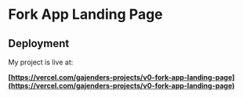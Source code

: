 # Fork App Landing Page

## Deployment

My project is live at:

**[https://vercel.com/gajenders-projects/v0-fork-app-landing-page](https://vercel.com/gajenders-projects/v0-fork-app-landing-page)**
